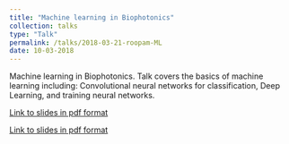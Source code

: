 ```yaml
---
title: "Machine learning in Biophotonics"
collection: talks
type: "Talk"
permalink: /talks/2018-03-21-roopam-ML
date: 10-03-2018
---
```


Machine learning in Biophotonics. Talk covers the basics of machine learning including: Convolutional neural networks for classification, Deep Learning, and training neural networks.

[Link to slides in pdf format](/files/roopam-talk.pdf)

[Link to slides in pdf format](/files/roopam-talk.pptx)
